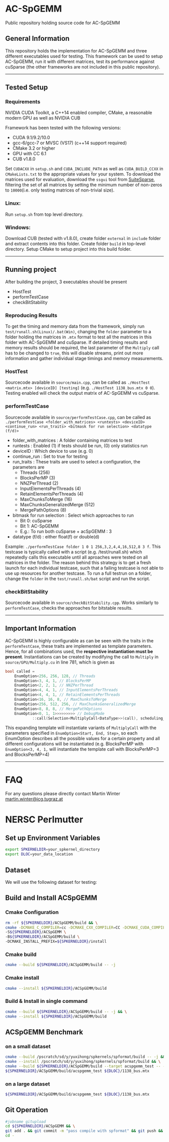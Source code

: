 # AC-SpGEMM

Public repository holding source code for AC-SpGEMM

## General Information

This repository holds the implementation for AC-SpGEMM and three different executables used for testing.
This framework can be used to setup AC-SpGEMM, run it with different matrices, test its performance against cuSparse (the other frameworks are not included in this public repository).

---


## Tested Setup
### Requirements
NVIDIA CUDA Toolkit, a C++14 enabled compiler, CMake, a reasonable modern GPU as well as NVIDIA CUB

Framework has been tested with the following versions:
- CUDA 9.1/9.2/10.0 
- gcc-6/gcc-7 or MVSC (VS17) (c++14 support required)
- CMake 3.2 or higher
- GPU with CC 6.1
- CUB v1.8.0

Set `CUDACXX` in `setup.sh` and `CUDA_INCLUDE_PATH` as well as `CUDA_BUILD_CCXX` in `CMakeLists.txt` to the appropriate values for your system.
To download the matrices used for evaluation, download the `ssgui` tool from [SuiteSparse](https://sparse.tamu.edu/interfaces), filtering the set of all matrices by setting the minimum number of non-zeros to `10000`(i.e. only testing matrices of non-trivial size). 

### Linux:
Run `setup.sh` from top level directory.

### Windows:
Download CUB (tested with v1.8.0), create folder `external` in `include` folder and extract contents into this folder.
Create folder `build` in top-level directory.
Setup CMake to setup project into this build folder.

---

## Running project
After building the project, 3 executables should be present
* HostTest
* performTestCase
* checkBitStability

### Reproducing Results
To get the timing and memory data from the framework, simply run `test/runall.sh(Linux)/.bat(Win)`, changing the `folder` parameter to a folder holding the matrices in `.mtx` format to test all the matrices in this folder with AC-SpGEMM and cuSparse.
If detailed timing results and memory results should be required, the last parameter of the `Multiply` call has to be changed to `true`, this will disable streams, print out more information and gather individual stage timings and memory measurements.

### HostTest
Sourcecode available in `source/main.cpp`, can be called as
`./HostTest <matrix.mtx> [deviceID] [testing]` (e.g. `./HostTest 1138_bus.mtx 0 0`).
Testing enabled will check the output matrix of AC-SpGEMM vs cuSparse.

### performTestCase
Sourcecode available in `source/performTestCase.cpp`, can be called as
`./performTestCase <folder_with_matrices> <runtests> <deviceID> <continue_run> <run_traits> <bitmask for run selection> <datatype (f/d)>`
* folder_with_matrices : A folder containing matrices to test
* runtests : Enabled (1) if tests should be run, (0) only statistics run
* deviceID : Which device to use (e.g. 0)
* continue_run : Set to true for testing
* run_traits : These traits are used to select a configuration, the parameters are 
  * Threads (256)
  * BlocksPerMP (3)
  * NNZPerThread (2)
  * InputElementsPerThreads (4)
  * RetainElementsPerThreads (4)
  * MaxChunksToMerge (16)
  * MaxChunksGeneralizedMerge (512)
  * MergePathOptions (8)
* bitmask for run selection : Select which approaches to run
  * Bit 0: cuSparse
  * Bit 1: AC-SpGEMM
  * E.g.: To run both cuSparse + acSpGEMM : 3
* datatype (f/d) : either float(f) or double(d)

Example: `./performTestCase folder 1 0 1 256,3,2,4,4,16,512,8 3 f`.
This testcase is typically called with a script (e.g. /test/runall.sh) which repeatedly calls this executable until all aproaches were tested on all matrices in the folder.
The reason behind this strategy is to get a fresh launch for each individual testcase, such that a failing testcase is not able to use up resources for another testcase.
To run a full testrun on a folder, change the `folder` in the `test/runall.sh/bat` script and run the script.

### checkBitStability
Sourcecode available in `source/checkBitStability.cpp`.
Works similarly to `performTestCase`, checks the approaches for bitstable results.

---
## Important Information
AC-SpGEMM is highly configurable as can be seen with the traits in the `performTestCase`, these traits are implemented as template parameters.
Hence, for all combinations used, the **respective instantiation must be present**.
Instantiations can be created by modifying the call to `Multiply` in `source/GPU/Multiply.cu` in line 781, which is given as
```cpp
bool called = 
    EnumOption<256, 256, 128, // Threads
    EnumOption<3, 4, 1, // BlocksPerMP
    EnumOption<2, 2, 1, // NNZPerThread
    EnumOption<4, 4, 1, // InputElementsPerThreads
    EnumOption<4, 4, 1, // RetainElementsPerThreads
    EnumOption<16, 16, 8, // MaxChunksToMerge
    EnumOption<256, 512, 256, // MaxChunksGeneralizedMerge
    EnumOption<8, 8, 8, // MergePathOptions
    EnumOption<0, 1, 1>>>>>>>>> // DebugMode
            ::call(Selection<MultiplyCall<DataType>>(call), scheduling_traits.Threads, scheduling_traits.BlocksPerMp, scheduling_traits.NNZPerThread, scheduling_traits.InputElementsPerThreads, scheduling_traits.RetainElementsPerThreads, scheduling_traits.MaxChunksToMerge, scheduling_traits.MaxChunksGeneralizedMerge, scheduling_traits.MergePathOptions, (int)Debug_Mode);
```
This expanding template will instantiate variants of `MultiplyCall` with the parameters specified in `EnumOption<Start, End, Step>`, so each EnumOption describes all the possible values for a certain property and all different configurations will be instantiated (e.g. BlocksPerMP with `EnumOption<3, 4, 1,` will instantiate the template call with BlocksPerMP=3 and BlocksPerMP=4)

---
# FAQ
For any questions please directly contact Martin Winter <martin.winter@icg.tugraz.at>

# NERSC Perlmutter 

## Set up Environment Variables
```bash
export SPKERNELDIR=your_spkernel_directory
export DLOC=your_data_location
```

## Dataset 
We will use the following dataset for testing:


## Build and Install ACSpGEMM

### Cmake Configuration 
```bash
rm -rf ${SPKERNELDIR}/ACSpGEMM/build && \
cmake -DCMAKE_C_COMPILER=cc -DCMAKE_CXX_COMPILER=CC -DCMAKE_CUDA_COMPILER=${which nvcc} \
-S${SPKERNELDIR}/ACSpGEMM \
-B${SPKERNELDIR}/ACSpGEMM/build \
-DCMAKE_INSTALL_PREFIX=${SPKERNELDIR}/install 
```

### Cmake build
```bash
cmake --build ${SPKERNELDIR}/ACSpGEMM/build -- -j 
```

### Cmake install 
```bash
cmake --install ${SPKERNELDIR}/ACSpGEMM/build
```

### Build & Install in single command 
```bash
cmake --build ${SPKERNELDIR}/ACSpGEMM/build -- -j && \
cmake --install ${SPKERNELDIR}/ACSpGEMM/build
```

## ACSpGEMM Benchmark

### on a small dataset
```bash
cmake --build /pscratch/sd/y/yuxihong/spkernels/spformat/build -- -j && \
cmake --install /pscratch/sd/y/yuxihong/spkernels/spformat/build && \
cmake --build ${SPKERNELDIR}/ACSpGEMM/build --target acspgemm_test -- -j && \
${SPKERNELDIR}/ACSpGEMM/build/acspgemm_test ${DLOC}/1138_bus.mtx
```

### on a large dataset
```bash
${SPKERNELDIR}/ACSpGEMM/build/acspgemm_test ${DLOC}/1138_bus.mtx
```

## Git Operation 
```bash
#jobname gitupload
cd ${SPKERNELDIR}/ACSpGEMM && \
git add . && git commit -m "pass compile with spformat" && git push && \
cd - 
```



